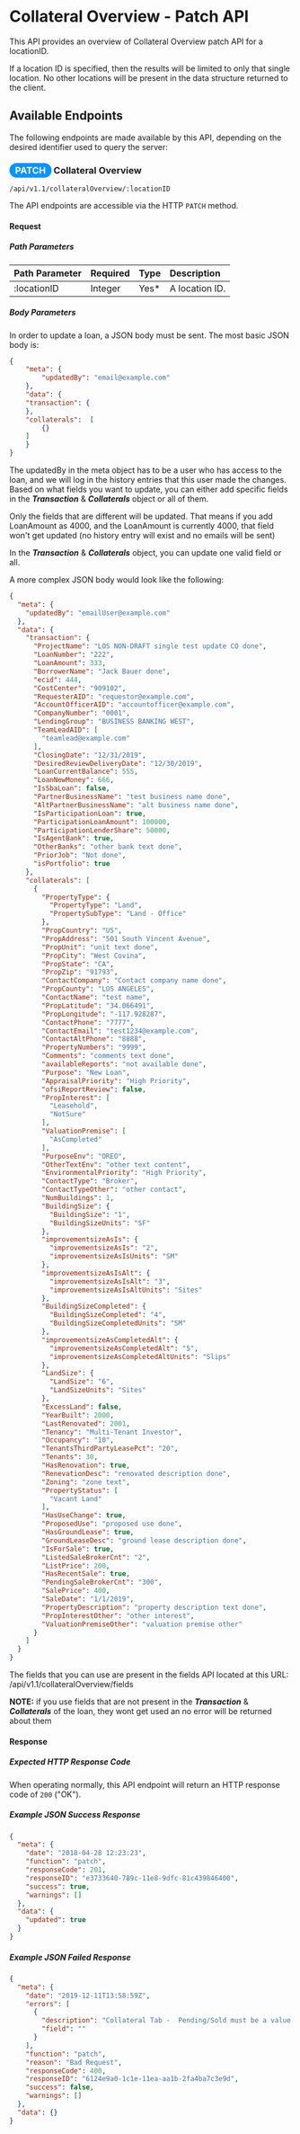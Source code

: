 # Collateral Overview - Patch API

This API provides an overview of Collateral Overview patch API for a locationID.

If a location ID is specified, then the results will be
limited to only that single location. No other locations
will be present in the data structure returned to the client.

## Available Endpoints

The following endpoints are made available by this API, depending on
the desired identifier used to query the server:

### <span style="background-color: #0095ff; font-weight: bold; color: #ffffff; padding: 3px 10px; border-radius: 14px;">PATCH</span> **Collateral Overview**

```text
/api/v1.1/collateralOverview/:locationID
```

The API endpoints are accessible via the HTTP `PATCH` method.

#### Request

##### Path Parameters

| Path Parameter | Required | Type | Description |
| :--- | :--- | :--- | :--- |
| :locationID | Integer | Yes* | A location ID. |


##### Body Parameters

In order to update a loan, a JSON body must be sent.
The most basic JSON body is:

```json
{
    "meta": {
        "updatedBy": "email@example.com"
    },
    "data": {
	"transaction": {
	},
	"collaterals":  [
		{}
	]
    }
}
```

The updatedBy in the meta object has to be a user who has access to the loan, and we will log in the history entries that this user made the changes.
Based on what fields you want to update, you can either add specific fields in the **_Transaction_** & **_Collaterals_** object or all of them.

Only the fields that are different will be updated. That means if you add LoanAmount as 4000, and the LoanAmount is currently 4000, that field won't get updated (no history entry will exist and no emails will be sent)

In the **_Transaction_** & **_Collaterals_** object, you can update one valid field or all.

A more complex JSON body would look like the following:



```json
{
  "meta": {
    "updatedBy": "emailUser@example.com"
  },
  "data": {
    "transaction": {
      "ProjectName": "LOS NON-DRAFT single test update CO done",
      "LoanNumber": "222",
      "LoanAmount": 333,
      "BorrowerName": "Jack Bauer done",
      "ecid": 444,
      "CostCenter": "909102",
      "RequesterAID": "requestor@example.com",
      "AccountOfficerAID": "accountofficer@example.com",
      "CompanyNumber": "0001",
      "LendingGroup": "BUSINESS BANKING WEST",
      "TeamLeadAID": [
        "teamlead@example.com"
      ],
      "ClosingDate": "12/31/2019",
      "DesiredReviewDeliveryDate": "12/30/2019",
      "LoanCurrentBalance": 555,
      "LoanNewMoney": 666,
      "IsSbaLoan": false,
      "PartnerBusinessName": "test business name done",
      "AltPartnerBusinessName": "alt business name done",
      "IsParticipationLoan": true,
      "ParticipationLoanAmount": 100000,
      "ParticipationLenderShare": 50000,
      "IsAgentBank": true,
      "OtherBanks": "other bank text done",
      "PriorJob": "Not done",
      "isPortfolio": true
    },
    "collaterals": [
      {
        "PropertyType": {
          "PropertyType": "Land",
          "PropertySubType": "Land - Office"
        },
        "PropCountry": "US",
        "PropAddress": "501 South Vincent Avenue",
        "PropUnit": "unit text done",
        "PropCity": "West Covina",
        "PropState": "CA",
        "PropZip": "91793",
        "ContactCompany": "Contact company name done",
        "PropCounty": "LOS ANGELES",
        "ContactName": "test name",
        "PropLatitude": "34.066491",
        "PropLongitude": "-117.928287",
        "ContactPhone": "7777",
        "ContactEmail": "test1234@example.com",
        "ContactAltPhone": "8888",
        "PropertyNumbers": "9999",
        "Comments": "comments text done",
        "availableReports": "not available done",
        "Purpose": "New Loan",
        "AppraisalPriority": "High Priority",
        "ofsiReportReview": false,
        "PropInterest": [
          "Leasehold",
          "NotSure"
        ],
        "ValuationPremise": [
          "AsCompleted"
        ],
        "PurposeEnv": "OREO",
        "OtherTextEnv": "other text content",
        "EnvironmentalPriority": "High Priority",
        "ContactType": "Broker",
        "ContactTypeOther": "other contact",
        "NumBuildings": 1,
        "BuildingSize": {
          "BuildingSize": "1",
          "BuildingSizeUnits": "SF"
        },
        "improvementsizeAsIs": {
          "improvementsizeAsIs": "2",
          "improvementsizeAsIsUnits": "SM"
        },
        "improvementsizeAsIsAlt": {
          "improvementsizeAsIsAlt": "3",
          "improvementsizeAsIsAltUnits": "Sites"
        },
        "BuildingSizeCompleted": {
          "BuildingSizeCompleted": "4",
          "BuildingSizeCompletedUnits": "SM"
        },
        "improvementsizeAsCompletedAlt": {
          "improvementsizeAsCompletedAlt": "5",
          "improvementsizeAsCompletedAltUnits": "Slips"
        },
        "LandSize": {
          "LandSize": "6",
          "LandSizeUnits": "Sites"
        },
        "ExcessLand": false,
        "YearBuilt": 2000,
        "LastRenovated": 2001,
        "Tenancy": "Multi-Tenant Investor",
        "Occupancy": "10",
        "TenantsThirdPartyLeasePct": "20",
        "Tenants": 30,
        "HasRenovation": true,
        "RenevationDesc": "renovated description done",
        "Zoning": "zone text",
        "PropertyStatus": [
          "Vacant Land"
        ],
        "HasUseChange": true,
        "ProposedUse": "proposed use done",
        "HasGroundLease": true,
        "GroundLeaseDesc": "ground lease description done",
        "IsForSale": true,
        "ListedSaleBrokerCnt": "2",
        "ListPrice": 200,
        "HasRecentSale": true,
        "PendingSaleBrokerCnt": "300",
        "SalePrice": 400,
        "SaleDate": "1/1/2019",
        "PropertyDescription": "property description text done",
        "PropInterestOther": "other interest",
        "ValuationPremiseOther": "valuation premise other"
      }
    ]
  }
}
```

The fields that you can use are present in the fields API located at this URL: /api/v1.1/collateralOverview/fields

**NOTE:** if you use fields that are not present in the **_Transaction_** & **_Collaterals_** of the loan, they wont get used an no error will be returned about them

#### Response

##### Expected HTTP Response Code

When operating normally, this API endpoint will return
an HTTP response code of `200` ("OK").

##### Example JSON Success Response

```json
{
  "meta": {
    "date": "2018-04-28 12:23:23",
    "function": "patch",
    "responseCode": 201,
    "responseID": "e3733640-789c-11e8-9dfc-81c439846400",
    "success": true,
    "warnings": []
  },
  "data": {
    "updated": true
  }
}
```

##### Example JSON Failed Response

```json
{
  "meta": {
    "date": "2019-12-11T13:58:59Z",
    "errors": [
      {
        "description": "Collateral Tab -  Pending/Sold must be a value in the following list: Yes, No",
        "field": ""
      }
    ],
    "function": "patch",
    "reason": "Bad Request",
    "responseCode": 400,
    "responseID": "6124e9a0-1c1e-11ea-aa1b-2fa4ba7c3e9d",
    "success": false,
    "warnings": []
  },
  "data": {}
}
```
